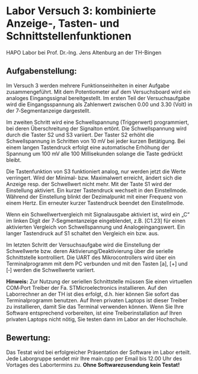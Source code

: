 # Labor Versuch 3: kombinierte Anzeige‐, Tasten‐ und Schnittstellenfunktionen

HAPO Labor bei Prof. Dr.‐Ing. Jens Altenburg an der TH-Bingen

## Aufgabenstellung:

Im Versuch 3 werden mehrere Funktionseinheiten in einer Aufgabe zusammengeführt. Mit dem Potentiometer auf dem Versuchsboard wird ein analoges Eingangssignal bereitgestellt. Im ersten Teil der Versuchsaufgabe wird die Eingangsspannung als Zahlenwert zwischen 0.00 und 3.30 (Volt) in der 7‐Segmentanzeige dargestellt.

Im zweiten Schritt wird eine Schwellspannung (Triggerwert) programmiert, bei deren Überschreitung der Signalton ertönt. Die Schwellspannung wird durch die Taster S2 und S3 variiert. Der Taster S2 erhöht die Schwellspannung in Schritten von 10 mV bei jeder kurzen Betätigung. Bei einem langen Tastendruck erfolgt eine automatische Erhöhung der Spannung um 100 mV alle 100 Millisekunden solange die Taste gedrückt bleibt.

Die Tastenfunktion von S3 funktioniert analog, nur werden jetzt die Werte verringert. Wird der Minimal‐ bzw. Maximalwert erreicht, ändert sich die Anzeige resp. der Schwellwert nicht mehr. Mit der Taste S1 wird der Einstellung aktiviert. Ein kurzer Tastendruck wechselt in den Einstellmode. Während der Einstellung blinkt der Dezimalpunkt mit einer Frequenz von einem Hertz. Ein erneuter kurzer Tastendruck beendet den Einstellmode.

Wenn ein Schwellwertvergleich mit Signalausgabe aktiviert ist, wird ein „C“ im linken Digit der 7‐Segmentanzeige eingeblendet, z.B. [C1.23] für einen aktivierten Vergleich von Schwellspannung und Analogeingangswert. Ein langer Tastendruck auf S1 schaltet den Vergleich ein bzw. aus.

Im letzten Schritt der Versuchsaufgabe wird die Einstellung der Schwellwerte bzw. deren Aktivierung/Deaktivierung über die serielle Schnittstelle kontrolliert. Die UART des Mikrocontrollers wird über ein Terminalprogramm mit dem PC verbunden und mit den Tasten [a], [+] und [‐] werden die Schwellwerte variiert.

**Hinweis:** Zur Nutzung der seriellen Schnittstelle müssen Sie einen virtuellen COM‐Port Treiber der Fa. STMicroelectronics installieren. Auf den Laborrechner an der TH ist dies erfolgt, d.h. hier können Sie sofort das Terminalprogramm benutzen. Auf Ihren privaten Laptops ist dieser Treiber zu installieren, damit Sie das Terminal verwenden können. Wenn Sie Ihre Software entsprechend vorbereiten, ist eine Treiberinstallation auf Ihren privaten Laptops nicht nötig, Sie testen dann im Labor an der Hochschule.


## Bewertung:

Das Testat wird bei erfolgreicher Präsentation der Software im Labor erteilt. Jede Laborgruppe sendet mir Ihre main.cpp per Email bis 12.00 Uhr des Vortages des Labortermins zu. **Ohne Softwarezusendung kein Testat!**
